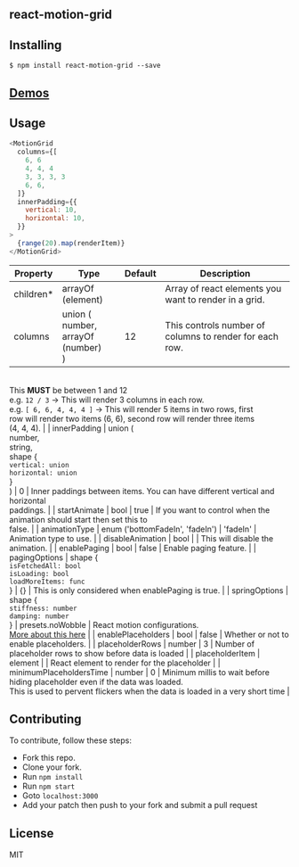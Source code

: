 react-motion-grid
---------------

Installing
------------
```
$ npm install react-motion-grid --save
```

[Demos](http://bitriddler.com/playground/motion-grid)
--------------

Usage
------------
```javascript
<MotionGrid
  columns={[
    6, 6
    4, 4, 4
    3, 3, 3, 3
    6, 6,
  ]}
  innerPadding={{
    vertical: 10,
    horizontal: 10,
  }}
>
  {range(20).map(renderItem)}
</MotionGrid>
```

| Property | Type | Default | Description |
| --- | --- | --- | --- |
| children* | arrayOf (element) |  | Array of react elements you want to render in a grid. |
| columns | union (<br />number,<br />arrayOf (number)<br />) | 12 | This controls number of columns to render for each row.<br />This **MUST** be between 1 and 12<br />e.g. `12 / 3` -> This will render 3 columns in each row.<br />e.g. `[ 6, 6, 4, 4, 4 ]` -> This will render 5 items in two rows, first <br />row will render two items (6, 6), second row will render three items<br />(4, 4, 4). |
| innerPadding | union (<br />number,<br />string,<br />shape {<br />`vertical: union`<br />`horizontal: union`<br />}<br />) | 0 | Inner paddings between items. You can have different vertical and horizontal<br />paddings. |
| startAnimate | bool | true | If you want to control when the animation should start then set this to<br />false. |
| animationType | enum ('bottomFadeIn', 'fadeIn') | 'fadeIn' | Animation type to use. |
| disableAnimation | bool |  | This will disable the animation. |
| enablePaging | bool | false | Enable paging feature. |
| pagingOptions | shape {<br />`isFetchedAll: bool`<br />`isLoading: bool`<br />`loadMoreItems: func`<br />} | {} | This is only considered when enablePaging is true. |
| springOptions | shape {<br />`stiffness: number`<br />`damping: number`<br />} | presets.noWobble | React motion configurations.<br />[More about this here](https://github.com/chenglou/react-motion#--spring-val-number-config-springhelperconfig--opaqueconfig) |
| enablePlaceholders | bool | false | Whether or not to enable placeholders. |
| placeholderRows | number | 3 | Number of placeholder rows to show before data is loaded |
| placeholderItem | element |  | React element to render for the placeholder |
| minimumPlaceholdersTime | number | 0 | Minimum millis to wait before hiding placeholder even if the data was loaded.<br />This is used to pervent flickers when the data is loaded in a very short time |

Contributing
--------------
To contribute, follow these steps:
- Fork this repo.
- Clone your fork.
- Run `npm install`
- Run `npm start`
- Goto `localhost:3000`
- Add your patch then push to your fork and submit a pull request

License
---------
MIT
